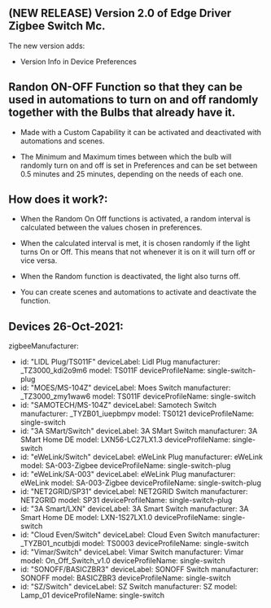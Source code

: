 ## (NEW RELEASE) Version 2.0 of Edge Driver Zigbee Switch Mc.

The new version adds:

- Version Info in Device Preferences

## Randon ON-OFF Function so that they can be used in automations to turn on and off randomly together with the Bulbs that already have it.

- Made with a Custom Capability it can be activated and deactivated with automations and scenes.

- The Minimum and Maximum times between which the bulb will randomly turn on and off is set in Preferences and can be set between 0.5 minutes and 25 minutes, depending on the needs of each one.

## How does it work?:

- When the Random On Off functions is activated, a random interval is calculated between the values ​​chosen in preferences.

- When the calculated interval is met, it is chosen randomly if the light turns On or Off. This means that not whenever it is on it will turn off or vice versa.

- When the Random function is deactivated, the light also turns off.

- You can create scenes and automations to activate and deactivate the function.


## Devices 26-Oct-2021:
zigbeeManufacturer:

  - id: "LIDL Plug/TS011F"
    deviceLabel: Lidl Plug
    manufacturer: _TZ3000_kdi2o9m6
    model: TS011F
    deviceProfileName: single-switch-plug
  - id: "MOES/MS-104Z"
    deviceLabel: Moes Switch
    manufacturer: _TZ3000_zmy1waw6
    model: TS011F
    deviceProfileName: single-switch
  - id: "SAMOTECH/MS-104Z"
    deviceLabel: Samotech Switch
    manufacturer: _TYZB01_iuepbmpv
    model: TS0121
    deviceProfileName: single-switch
  - id: "3A SMart/Switch"
    deviceLabel: 3A SMart Switch
    manufacturer: 3A SMart Home DE
    model: LXN56-LC27LX1.3
    deviceProfileName: single-switch    
  - id: "eWeLink/Switch"
    deviceLabel: eWeLink Plug
    manufacturer: eWeLink
    model: SA-003-Zigbee
    deviceProfileName: single-switch-plug
  - id: "eWeLink/SA-003"
    deviceLabel: eWeLink Plug
    manufacturer: eWeLink
    model: SA-003-Zigbee
    deviceProfileName: single-switch-plug
  - id: "NET2GRID/SP31"
    deviceLabel: NET2GRID Switch
    manufacturer: NET2GRID
    model: SP31
    deviceProfileName: single-switch-plug
  - id: "3A Smart/LXN"
    deviceLabel: 3A Smart Switch
    manufacturer: 3A Smart Home DE
    model: LXN-1S27LX1.0
    deviceProfileName: single-switch
  - id: "Cloud Even/Switch"
    deviceLabel: Cloud Even Switch
    manufacturer: _TYZB01_ncutbjdi
    model: TS0003
    deviceProfileName: single-switch
  - id: "Vimar/Switch"
    deviceLabel: Vimar Switch
    manufacturer: Vimar
    model: On_Off_Switch_v1.0
    deviceProfileName: single-switch
  - id: "SONOFF/BASICZBR3"
    deviceLabel: SONOFF Switch
    manufacturer: SONOFF
    model: BASICZBR3
    deviceProfileName: single-switch
  - id: "SZ/Switch"
    deviceLabel: SZ  Switch
    manufacturer: SZ
    model: Lamp_01
    deviceProfileName: single-switch
